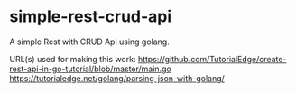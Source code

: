 # simple-rest-crud-api
A simple Rest with CRUD Api using golang.

URL(s) used for making this work:
https://github.com/TutorialEdge/create-rest-api-in-go-tutorial/blob/master/main.go
https://tutorialedge.net/golang/parsing-json-with-golang/
